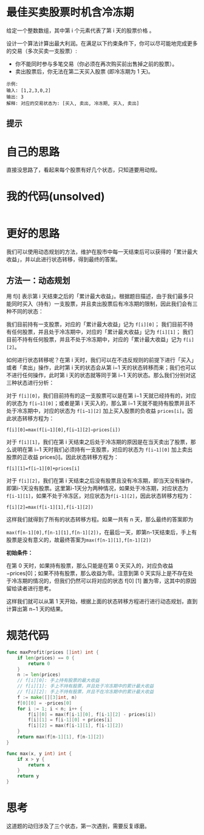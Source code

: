 # 最佳买卖股票时机含冷冻期

给定一个整数数组，其中第 i 个元素代表了第 i 天的股票价格 。

设计一个算法计算出最大利润。在满足以下约束条件下，你可以尽可能地完成更多的交易（多次买卖一支股票）:

- 你不能同时参与多笔交易（你必须在再次购买前出售掉之前的股票）。
- 卖出股票后，你无法在第二天买入股票 (即冷冻期为 1 天)。

```
示例:
输入: [1,2,3,0,2]
输出: 3 
解释: 对应的交易状态为: [买入, 卖出, 冷冻期, 买入, 卖出]
```

## 提示



# 自己的思路

直接没思路了，看起来每个股票有好几个状态，只知道要用动规。

# 我的代码(unsolved)

```go

```

# 更好的思路

我们可以使用动态规划的方法，维护在股市中每一天结束后可以获得的「累计最大收益」，并以此进行状态转移，得到最终的答案。

## 方法一：动态规划

用 f[i] 表示第 i 天结束之后的「累计最大收益」。根据题目描述，由于我们最多只能同时买入（持有）一支股票，并且卖出股票后有冷冻期的限制，因此我们会有三种不同的状态：

我们目前持有一支股票，对应的「累计最大收益」记为 `f[i][0]`；
我们目前不持有任何股票，并且处于冷冻期中，对应的「累计最大收益」记为 `f[i][1]`；
我们目前不持有任何股票，并且不处于冷冻期中，对应的「累计最大收益」记为 `f[i][2]`。

如何进行状态转移呢？在第 i 天时，我们可以在不违反规则的前提下进行「买入」或者「卖出」操作，此时第 i 天的状态会从第 i−1 天的状态转移而来；我们也可以不进行任何操作，此时第 i 天的状态就等同于第 i−1 天的状态。那么我们分别对这三种状态进行分析：

对于 `f[i][0]`，我们目前持有的这一支股票可以是在第 i−1 天就已经持有的，对应的状态为 `f[i−1][0]`；或者是第 i 天买入的，那么第 i−1 天就不能持有股票并且不处于冷冻期中，对应的状态为 `f[i−1][2]` 加上买入股票的负收益 `prices[i]`。因此状态转移方程为：

`f[i][0]=max(f[i−1][0],f[i−1][2]−prices[i])`

对于 `f[i][1]`，我们在第 i 天结束之后处于冷冻期的原因是在当天卖出了股票，那么说明在第 i−1 天时我们必须持有一支股票，对应的状态为 `f[i−1][0]` 加上卖出股票的正收益 prices[i]。因此状态转移方程为：

`f[i][1]=f[i−1][0]+prices[i]`

对于 `f[i][2]`，我们在第 i 天结束之后没有股票且没有冷冻期，即当天没有操作，即第i-1天没有股票。这里第i-1天分为两种情况，如果处于冷冻期，对应状态为`f[i-1][1]`，如果不处于冷冻区，对应状态为`f[i-1][2]`，因此状态转移方程为：

`f[i][2]=max(f[i-1][1],f[i-1][2])`

这样我们就得到了所有的状态转移方程。如果一共有 n 天，那么最终的答案即为

 `max(f[n-1][0],f[n-1][1],f[n-1][2])`，在最后一天，即第n-1天结束后，手上有股票是没有意义的，故最终答案为`max(f[n-1][1],f[n-1][2])`



**初始条件：**

在第 0 天时，如果持有股票，那么只能是在第 0 天买入的，对应负收益−prices[0]；如果不持有股票，那么收益为零。注意到第 0 天实际上是不存在处于冷冻期的情况的，但我们仍然可以将对应的状态 f[0] [1] 置为零，这其中的原因留给读者进行思考。

这样我们就可以从第 1 天开始，根据上面的状态转移方程进行进行动态规划，直到计算出第 n−1 天的结果。

# 规范代码

```go
func maxProfit(prices []int) int {
    if len(prices) == 0 {
        return 0
    }
    n := len(prices)
    // f[i][0]: 手上持有股票的最大收益
    // f[i][1]: 手上不持有股票，并且处于冷冻期中的累计最大收益
    // f[i][2]: 手上不持有股票，并且不在冷冻期中的累计最大收益
    f := make([][3]int, n)
    f[0][0] = -prices[0]
    for i := 1; i < n; i++ {
        f[i][0] = max(f[i-1][0], f[i-1][2] - prices[i])
        f[i][1] = f[i-1][0] + prices[i]
        f[i][2] = max(f[i-1][1], f[i-1][2]) 
    }
    return max(f[n-1][1], f[n-1][2])
}

func max(x, y int) int {
    if x > y {
        return x
    }
    return y
}
```

# 思考

这道题的动归涉及了三个状态，第一次遇到，需要反复琢磨。

